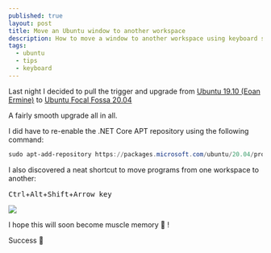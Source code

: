```yaml
---
published: true
layout: post
title: Move an Ubuntu window to another workspace
description: How to move a window to another workspace using keyboard shortcuts
tags:
  - ubuntu
  - tips
  - keyboard
---
```


Last night I decided to pull the trigger and upgrade from [Ubuntu 19.10 (Eoan Ermine)](http://releases.ubuntu.com/19.10/) to [Ubuntu Focal Fossa 20.04](http://releases.ubuntu.com/focal/)

A fairly smooth upgrade all in all.

I did have to re-enable the .NET Core APT repository using the following command:

```powershell
sudo apt-add-repository https://packages.microsoft.com/ubuntu/20.04/prod
```

I also discovered a neat shortcut to move programs from one workspace to another:

<kbd>Ctrl</kbd>+<kbd>Alt</kbd>+<kbd>Shift</kbd>+<kbd>Arrow key</kbd>

![](https://i.imgur.com/rAeIM3K.png)

I hope this will soon become muscle memory 💪 !

Success 🎉
